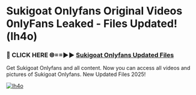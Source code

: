 # Sukigoat Onlyfans Original Videos 0nlyFans Leaked - Files Updated! (lh4o)

<h3>🔴 CLICK HERE 🌐==►► <a href="https://tinyurl.com/ehrbuxhb" rel="nofollow">Sukigoat Onlyfans Updated Files</a></h3>

Get Sukigoat Onlyfans and all content. Now you can access all videos and pictures of Sukigoat Onlyfans. New Updated Files 2025!

[![lh4o](https://i.imgur.com/lVYEuWS.gif)](https://tinyurl.com/ehrbuxhb)
